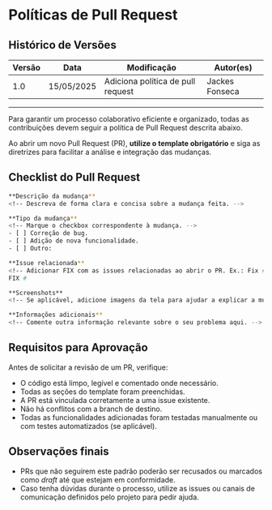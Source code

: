 # Políticas de Pull Request

## Histórico de Versões

| Versão | Data       | Modificação                | Autor(es)         |
|--------|------------|----------------------------|-------------------|
|   1.0  | 15/05/2025 | Adiciona política de pull request   | Jackes Fonseca         |

---

Para garantir um processo colaborativo eficiente e organizado, todas as contribuições devem seguir a política de Pull Request descrita abaixo.  

Ao abrir um novo Pull Request (PR), **utilize o template obrigatório** e siga as diretrizes para facilitar a análise e integração das mudanças.

## Checklist do Pull Request
```bash
**Descrição da mudança**  
<!-- Descreva de forma clara e concisa sobre a mudança feita. -->

**Tipo da mudança**  
<!-- Marque o checkbox correspondente à mudança. -->
- [ ] Correção de bug.
- [ ] Adição de nova funcionalidade.
- [ ] Outro:

**Issue relacionada**  
<!-- Adicionar FIX com as issues relacionadas ao abrir o PR. Ex.: Fix #15 -->
FIX #

**Screenshots**  
<!-- Se aplicável, adicione imagens da tela para ajudar a explicar a mudança feita. -->

**Informações adicionais**  
<!-- Comente outra informação relevante sobre o seu problema aqui. -->
```

## Requisitos para Aprovação

Antes de solicitar a revisão de um PR, verifique:

- O código está limpo, legível e comentado onde necessário.
- Todas as seções do template foram preenchidas.
- A PR está vinculada corretamente a uma issue existente.
- Não há conflitos com a branch de destino.
- Todas as funcionalidades adicionadas foram testadas manualmente ou com testes automatizados (se aplicável).

## Observações finais
- PRs que não seguirem este padrão poderão ser recusados ou marcados como _draft_ até que estejam em conformidade.
- Caso tenha dúvidas durante o processo, utilize as issues ou canais de comunicação definidos pelo projeto para pedir ajuda.